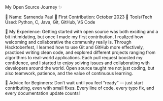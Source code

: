 My Open Source Journey ✨

👤 Name: Sarnendu Paul
📅 First Contribution: October 2023
🔧 Tools/Tech Used: Python, C, Java, Git, GitHub, VS Code

🌟 My Experience:
Getting started with open source was both exciting and a bit intimidating, but once I made my first contribution, I realized how welcoming and collaborative the community really is. Through Hacktoberfest, I learned how to use Git and GitHub more effectively, practiced writing clean code, and explored different projects ranging from algorithms to real-world applications. Each pull request boosted my confidence, and I started to enjoy solving issues and collaborating with developers around the world. Open source taught me not just coding, but also teamwork, patience, and the value of continuous learning.

📌 Advice for Beginners:
Don’t wait until you feel “ready” — just start contributing, even with small fixes. Every line of code, every typo fix, and every documentation update counts!
